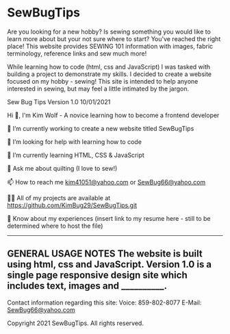 # SewBugTips
Are you looking for a new hobby? Is sewing something you would like to learn more about but your not sure where to start? You've reached the right place! This website provides SEWING 101 information with images, fabric terminology, reference links and sew much more!

While learning how to code (html, css and JavaScript) I was tasked with building a project to demonstrate my skills. I decided to create a website focused on my hobby - sewing! This site is intended to help anyone interested in sewing, but may feel a little intimated by the jargon.

Sew Bug Tips Version 1.0 10/01/2021


Hi 👋, I'm Kim Wolf - A novice learning how to become a frontend developer

🔭 I’m currently working to create a new website titled SewBugTips

🤝 I’m looking for help with learning how to code

🌱 I’m currently learning HTML, CSS & JavaScript

💬 Ask me about quilting (I love to sew!)

📫 How to reach me kim41051@yahoo.com or SewBug66@yahoo.com

👨‍💻 All of my projects are available at https://github.com/KimBug29/SewBugTips.git

📄 Know about my experiences (insert link to my resume here - still to be determined where to host the file)
  
-------------------
GENERAL USAGE NOTES
The website is built using html, css and JavaScript. 
  Version 1.0 is a single page responsive design site which includes text, images and __________. 
---------------------------------------------------------------------------------------

Contact information regarding this site: 
  Voice: 859-802-8077 
  E-Mail: SewBug66@yahoo.com

Copyright 2021 SewBugTips. All rights reserved.
